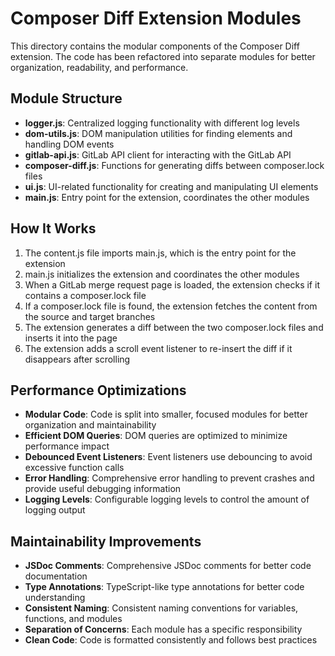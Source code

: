 # Composer Diff Extension Modules

This directory contains the modular components of the Composer Diff extension. The code has been refactored into separate modules for better organization, readability, and performance.

## Module Structure

- **logger.js**: Centralized logging functionality with different log levels
- **dom-utils.js**: DOM manipulation utilities for finding elements and handling DOM events
- **gitlab-api.js**: GitLab API client for interacting with the GitLab API
- **composer-diff.js**: Functions for generating diffs between composer.lock files
- **ui.js**: UI-related functionality for creating and manipulating UI elements
- **main.js**: Entry point for the extension, coordinates the other modules

## How It Works

1. The content.js file imports main.js, which is the entry point for the extension
2. main.js initializes the extension and coordinates the other modules
3. When a GitLab merge request page is loaded, the extension checks if it contains a composer.lock file
4. If a composer.lock file is found, the extension fetches the content from the source and target branches
5. The extension generates a diff between the two composer.lock files and inserts it into the page
6. The extension adds a scroll event listener to re-insert the diff if it disappears after scrolling

## Performance Optimizations

- **Modular Code**: Code is split into smaller, focused modules for better organization and maintainability
- **Efficient DOM Queries**: DOM queries are optimized to minimize performance impact
- **Debounced Event Listeners**: Event listeners use debouncing to avoid excessive function calls
- **Error Handling**: Comprehensive error handling to prevent crashes and provide useful debugging information
- **Logging Levels**: Configurable logging levels to control the amount of logging output

## Maintainability Improvements

- **JSDoc Comments**: Comprehensive JSDoc comments for better code documentation
- **Type Annotations**: TypeScript-like type annotations for better code understanding
- **Consistent Naming**: Consistent naming conventions for variables, functions, and modules
- **Separation of Concerns**: Each module has a specific responsibility
- **Clean Code**: Code is formatted consistently and follows best practices
